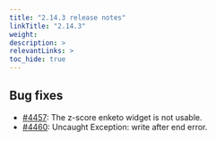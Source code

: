 ```yaml
---
title: "2.14.3 release notes"
linkTitle: "2.14.3"
weight: 
description: >
relevantLinks: >
toc_hide: true
---
```


## Bug fixes

- [#4457](https://github.com/medic/cht-core/issues/4457): The z-score enketo widget is not usable.
- [#4460](https://github.com/medic/cht-core/issues/4460): Uncaught Exception: write after end error.

